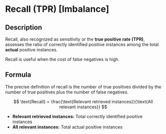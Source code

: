 # Recall (TPR) [Imbalance]

## Description

Recall, also recognized as sensitivity or the **true positive rate (TPR)**, assesses the ratio of correctly identified positive instances among the total **actual** positive instances.

Recall is useful when the cost of false negatives is high.

## Formula

The precise definition of recall is the number of true positives divided by the number of true positives plus the number of false negatives.

$$
\text{Recall} = \frac{\text{Relevant retrieved instances}}{\text{All relevant instances}}
$$

- **Relevant retrieved instances:** Total correctly identified positive instances
- **All relevant instances:** Total actual positive instances
